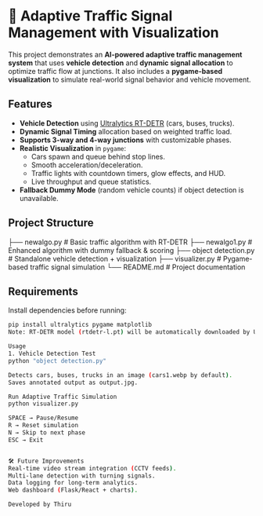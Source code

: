 # 🚦 Adaptive Traffic Signal Management with Visualization

This project demonstrates an **AI-powered adaptive traffic management system** that uses **vehicle detection** and **dynamic signal allocation** to optimize traffic flow at junctions. It also includes a **pygame-based visualization** to simulate real-world signal behavior and vehicle movement.

##  Features
- **Vehicle Detection** using [Ultralytics RT-DETR](https://docs.ultralytics.com/) (cars, buses, trucks).
- **Dynamic Signal Timing** allocation based on weighted traffic load.
- **Supports 3-way and 4-way junctions** with customizable phases.
- **Realistic Visualization** in `pygame`:
  - Cars spawn and queue behind stop lines.
  - Smooth acceleration/deceleration.
  - Traffic lights with countdown timers, glow effects, and HUD.
  - Live throughput and queue statistics.
- **Fallback Dummy Mode** (random vehicle counts) if object detection is unavailable.

##  Project Structure
├── newalgo.py # Basic traffic algorithm with RT-DETR
├── newalgo1.py # Enhanced algorithm with dummy fallback & scoring
├── object detection.py # Standalone vehicle detection + visualization
├── visualizer.py # Pygame-based traffic signal simulation
└── README.md # Project documentation

## Requirements
Install dependencies before running:
```bash
pip install ultralytics pygame matplotlib
Note: RT-DETR model (rtdetr-l.pt) will be automatically downloaded by Ultralytics on first run.

Usage
1. Vehicle Detection Test
python "object detection.py"

Detects cars, buses, trucks in an image (cars1.webp by default).
Saves annotated output as output.jpg.

Run Adaptive Traffic Simulation
python visualizer.py

SPACE → Pause/Resume
R → Reset simulation
N → Skip to next phase
ESC → Exit


🛠 Future Improvements
Real-time video stream integration (CCTV feeds).
Multi-lane detection with turning signals.
Data logging for long-term analytics.
Web dashboard (Flask/React + charts).

Developed by Thiru
